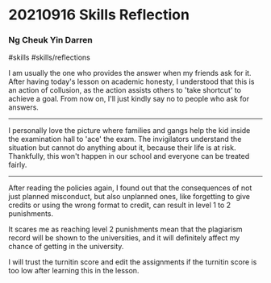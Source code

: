 # 20210916 Skills Reflection
### Ng Cheuk Yin Darren
#skills #skills/reflections 

I am usually the one who provides the answer when my friends ask for it. After having today's lesson on academic honesty, I understood that this is an action of collusion, as the action assists others to 'take shortcut' to achieve a goal. From now on, I'll just kindly say no to people who ask for answers.

---

I personally love the picture where families and gangs help the kid inside the examination hall to 'ace' the exam. The invigilators understand the situation but cannot do anything about it, because their life is at risk. Thankfully, this won't happen in our school and everyone can be treated fairly.

---

After reading the policies again, I found out that the consequences of not just planned misconduct, but also unplanned ones, like forgetting to give credits or using the wrong format to credit, can result in level 1 to 2 punishments.

It scares me as reaching level 2 punishments mean that the plagiarism record will be shown to the universities, and it will definitely affect my chance of getting in the university.

I will trust the turnitin score and edit the assignments if the turnitin score is too low after learning this in the lesson.